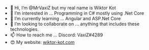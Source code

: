 - 👋 Hi, I’m @MrVaxiZ but my real name is Wiktor Kot 
- 👀 I’m interested in ... Programming in C# mostly using .Net Core    
- 🌱 I’m currently learning ... Angular and ASP.Net Core 
- 💞️ I’m looking to collaborate on ... anything that includes these technologies.   
- 📫 How to reach me ... Discord: VaxiZ#4289
- :heart_eyes: My website: [wiktor-kot.com](https://wiktor-kot.com/)

